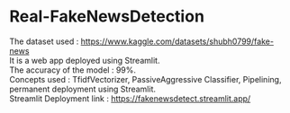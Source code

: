 # Real-FakeNewsDetection

The dataset used  : https://www.kaggle.com/datasets/shubh0799/fake-news \
It is a web app deployed using Streamlit.\
The accuracy of the model : 99%.\
Concepts used : TfidfVectorizer, PassiveAggressive Classifier, Pipelining, permanent deployment using Streamlit.\
Streamlit Deployment link : https://fakenewsdetect.streamlit.app/
